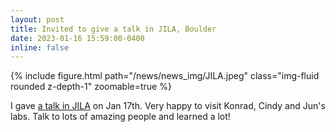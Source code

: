 ```yaml
---
layout: post
title: Invited to give a talk in JILA, Boulder
date: 2023-01-16 15:59:00-0400
inline: false
---
```


<div class="row mt-6">
    <div class="col-sm mt-3 mt-md-0">
        {% include figure.html path="/news/news_img/JILA.jpeg" class="img-fluid rounded z-depth-1" zoomable=true %}
    </div>
</div>

I gave [a talk in JILA](https://jila.colorado.edu/node/19273) on Jan 17th. Very happy to visit Konrad, Cindy and Jun's labs. Talk to lots of amazing people and learned a lot!
